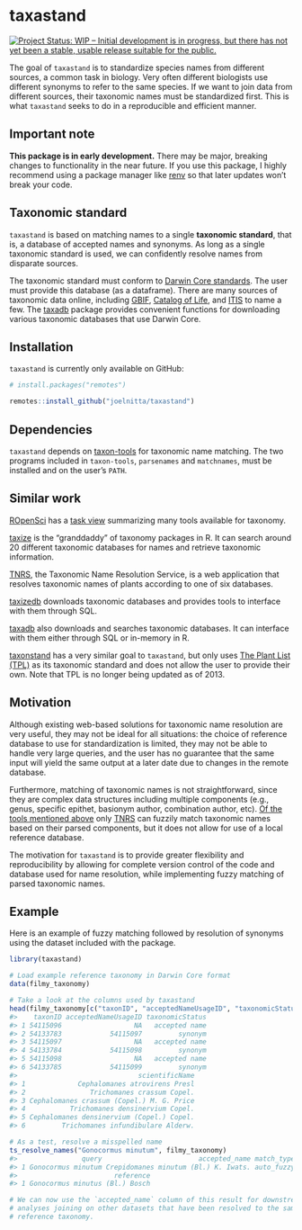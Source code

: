 
<!-- README.md is generated from README.Rmd. Please edit that file -->

# taxastand

<!-- badges: start -->

[![Project Status: WIP – Initial development is in progress, but there
has not yet been a stable, usable release suitable for the
public.](https://www.repostatus.org/badges/latest/wip.svg)](https://www.repostatus.org/#wip)
<!-- badges: end -->

The goal of `taxastand` is to standardize species names from different
sources, a common task in biology. Very often different biologists use
different synonyms to refer to the same species. If we want to join data
from different sources, their taxonomic names must be standardized
first. This is what `taxastand` seeks to do in a reproducible and
efficient manner.

## Important note

**This package is in early development.** There may be major, breaking
changes to functionality in the near future. If you use this package, I
highly recommend using a package manager like
[renv](https://rstudio.github.io/renv/articles/renv.html) so that later
updates won’t break your code.

## Taxonomic standard

`taxastand` is based on matching names to a single **taxonomic
standard**, that is, a database of accepted names and synonyms. As long
as a single taxonomic standard is used, we can confidently resolve names
from disparate sources.

The taxonomic standard must conform to [Darwin Core
standards](https://dwc.tdwg.org/). The user must provide this database
(as a dataframe). There are many sources of taxonomic data online,
including
[GBIF](https://www.gbif.org/en/dataset/d7dddbf4-2cf0-4f39-9b2a-bb099caae36c),
[Catalog of Life](http://www.catalogueoflife.org/), and
[ITIS](https://www.itis.gov/) to name a few. The
[taxadb](https://github.com/ropensci/taxadb) package provides convenient
functions for downloading various taxonomic databases that use Darwin
Core.

## Installation

`taxastand` is currently only available on GitHub:

``` r
# install.packages("remotes")

remotes::install_github("joelnitta/taxastand")
```

## Dependencies

`taxastand` depends on
[taxon-tools](https://github.com/camwebb/taxon-tools) for taxonomic name
matching. The two programs included in `taxon-tools`, `parsenames` and
`matchnames`, must be installed and on the user’s `PATH`.

## Similar work

[ROpenSci](https://ropensci.org/) has a [task
view](https://github.com/ropensci/taxonomy) summarizing many tools
available for taxonomy.

[taxize](https://github.com/ropensci/taxize) is the “granddaddy” of
taxonomy packages in R. It can search around 20 different taxonomic
databases for names and retrieve taxonomic information.

[TNRS](http://tnrs.iplantcollaborative.org/), the Taxonomic Name
Resolution Service, is a web application that resolves taxonomic names
of plants according to one of six databases.

[taxizedb](https://github.com/ropensci/taxizedb) downloads taxonomic
databases and provides tools to interface with them through SQL.

[taxadb](https://github.com/ropensci/taxadb) also downloads and searches
taxonomic databases. It can interface with them either through SQL or
in-memory in R.

[taxonstand](https://cran.r-project.org/web/packages/Taxonstand/index.html)
has a very similar goal to `taxastand`, but only uses [The Plant List
(TPL)](http://www.theplantlist.org) as its taxonomic standard and does
not allow the user to provide their own. Note that TPL is no longer
being updated as of 2013.

## Motivation

Although existing web-based solutions for taxonomic name resolution are
very useful, they may not be ideal for all situations: the choice of
reference database to use for standardization is limited, they may not
be able to handle very large queries, and the user has no guarantee that
the same input will yield the same output at a later date due to changes
in the remote database.

Furthermore, matching of taxonomic names is not straightforward, since
they are complex data structures including multiple components (e.g.,
genus, specific epithet, basionym author, combination author, etc). [Of
the tools mentioned above](#similar-work) only
[TNRS](http://tnrs.iplantcollaborative.org/) can fuzzily match taxonomic
names based on their parsed components, but it does not allow for use of
a local reference database.

The motivation for `taxastand` is to provide greater flexibility and
reproducibility by allowing for complete version control of the code and
database used for name resolution, while implementing fuzzy matching of
parsed taxonomic names.

## Example

Here is an example of fuzzy matching followed by resolution of synonyms
using the dataset included with the package.

``` r
library(taxastand)

# Load example reference taxonomy in Darwin Core format
data(filmy_taxonomy)

# Take a look at the columns used by taxastand
head(filmy_taxonomy[c("taxonID", "acceptedNameUsageID", "taxonomicStatus", "scientificName")])
#>    taxonID acceptedNameUsageID taxonomicStatus
#> 1 54115096                  NA   accepted name
#> 2 54133783            54115097         synonym
#> 3 54115097                  NA   accepted name
#> 4 54133784            54115098         synonym
#> 5 54115098                  NA   accepted name
#> 6 54133785            54115099         synonym
#>                              scientificName
#> 1             Cephalomanes atrovirens Presl
#> 2                Trichomanes crassum Copel.
#> 3 Cephalomanes crassum (Copel.) M. G. Price
#> 4           Trichomanes densinervium Copel.
#> 5 Cephalomanes densinervium (Copel.) Copel.
#> 6         Trichomanes infundibulare Alderw.

# As a test, resolve a misspelled name
ts_resolve_names("Gonocormus minutum", filmy_taxonomy)
#>                query                        accepted_name match_type  status
#> 1 Gonocormus minutum Crepidomanes minutum (Bl.) K. Iwats. auto_fuzzy synonym
#>                        reference
#> 1 Gonocormus minutus (Bl.) Bosch

# We can now use the `accepted_name` column of this result for downstream 
# analyses joining on other datasets that have been resolved to the same 
# reference taxonomy.
```
